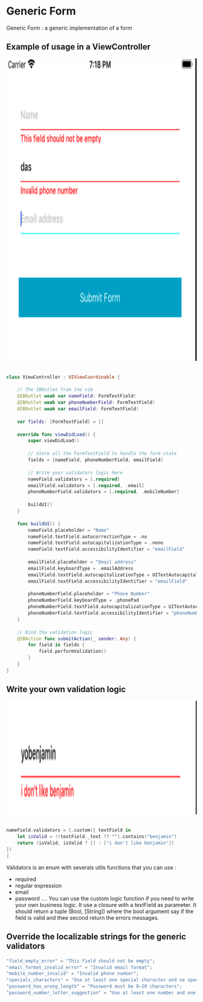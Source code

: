 # Generic Form 

Generic Form : a generic implementation of a form 

## Example of usage in a ViewController 

<img src="formExample.png" with="800" height= "800">

```swift

class ViewController : UIViewCoordinable {
    
    // The IBOutlet from the xib 
    @IBOutlet weak var nameField: FormTextField!
    @IBOutlet weak var phoneNumberField: FormTextField!
    @IBOutlet weak var emailField: FormTextField!
    
    var fields: [FormTextField] = []
    
    override func viewDidLoad() {
        super.viewDidLoad()
        
        // Store all the FormTextField to handle the form state
        fields = [nameField, phoneNumberField, emailField]
        
        // Write your validators logic here
        nameField.validators = [.required]
        emailField.validators = [.required, .email]
        phoneNumberField.validators = [.required, .mobileNumber]
        
        buildUI()
    }
    
    func buildUI() {
        nameField.placeholder = "Name"
        nameField.textField.autocorrectionType = .no
        nameField.textField.autocapitalizationType = .none
        nameField.textField.accessibilityIdentifier = "emailField"
        
        emailField.placeholder = "Email address"
        emailField.keyboardType = .emailAddress
        emailField.textField.autocapitalizationType = UITextAutocapitalizationType.none
        emailField.textField.accessibilityIdentifier = "emailField"
        
        phoneNumberField.placeholder = "Phone Number"
        phoneNumberField.keyboardType = .phonePad
        phoneNumberField.textField.autocapitalizationType = UITextAutocapitalizationType.none
        phoneNumberField.textField.accessibilityIdentifier = "phoneNumber"
    }
    
    // Bind the validation logic 
    @IBAction func submitAction(_ sender: Any) {
        for field in fields {
            field.performValidation()
        }
    }
}

```

## Write your own validation logic 

<img src="customEx.png" with="300" height= "300">

```swift

nameField.validators = [.custom({ textField in
    let isValid = !(textField._text ?? "").contains("benjamin")
    return (isValid, isValid ? [] : ["i don't like benjamin"])
})
]

```
Validators is an enum with severals utils functions that you can use :
- required 
- regular expression
- email
- password
....
You can use the custom logic function if you need to write your own business logic. 
It use a closure with a textField as parameter.
It should return a tuple (Bool, [String]) where the bool argument say if the field is valid and thee second return the errors messages. 

## Override the localizable strings for the generic validators 

```swift
"field_empty_error" = "This field should not be empty";
"email_format_invalid_error" = "Invalid email format";
"mobile_number_invalid" = "Invalid phone number";
"specials_characters" = "Use at least one special character and no spaces";
"password_has_wrong_length" = "Password must be 8–20 characters";
"password_number_letter_suggestion" = "Use at least one number and one letter";
```
